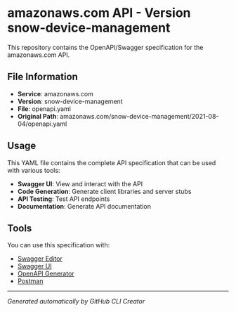 # amazonaws.com API - Version snow-device-management

This repository contains the OpenAPI/Swagger specification for the amazonaws.com API.

## File Information

- **Service**: amazonaws.com
- **Version**: snow-device-management
- **File**: openapi.yaml
- **Original Path**: amazonaws.com/snow-device-management/2021-08-04/openapi.yaml

## Usage

This YAML file contains the complete API specification that can be used with various tools:

- **Swagger UI**: View and interact with the API
- **Code Generation**: Generate client libraries and server stubs
- **API Testing**: Test API endpoints
- **Documentation**: Generate API documentation

## Tools

You can use this specification with:

- [Swagger Editor](https://editor.swagger.io/)
- [Swagger UI](https://swagger.io/tools/swagger-ui/)
- [OpenAPI Generator](https://openapi-generator.tech/)
- [Postman](https://www.postman.com/)

---

*Generated automatically by GitHub CLI Creator*
